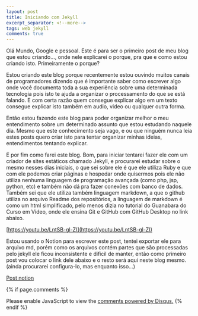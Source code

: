 ```yaml
---
layout: post
title: Iniciando com Jekyll
excerpt_separator: <!--more-->
tags: web jekyll
comments: true
---
```


Olá Mundo, Google e pessoal. Este é para ser o primeiro post de meu blog que estou criando...<!--more-->, onde nele explicarei o porque, pra que e como estou criando isto. Primeiramente o porque?  

Estou criando este blog porque recentemente estou ouvindo muitos canais de programadores dizendo que é importante saber como escrever algo onde você documenta toda a sua experiência sobre uma determinada tecnologia pois isto te ajuda a organizar o processamento do que se está falando. E com certa razão quem consegue explicar algo em um texto consegue explicar isto também em audio, video ou qualquer outra forma.  

Então estou fazendo este blog para poder organizar melhor o meu entendimento sobre um determinado assunto que estou estudando naquele dia. Mesmo que este conhecimento seja vago, e ou que ninguém nunca leia estes posts quero criar isto para tentar organizar minhas ideias, entendimentos tentando explicar.  

E por fim como farei este blog. Bom, para iniciar tentarei fazer ele com um criador de sites estáticos chamado Jekyll, e procurarei estudar sobre o mesmo nesses dias iniciais, o que sei sobre ele é que ele utiliza Ruby e que com ele podemos criar páginas e hospedar onde quisermos pois ele não utiliza nenhuma linguagem de programação avançada (como php, jsp, python, etc) e também não dá pra fazer conexões com banco de dados. Também sei que ele utiliza também linguagem markdown, a que o github utiliza no arquivo Readme dos repositórios, a linguagem de markdown é como um html simplificado, pelo menos dizia no tutorial do Guanabara do Curso em Vídeo, onde ele ensina Git e GitHub com GitHub Desktop no link abaixo.  

[https://youtu.be/LntSB-gl-ZI](https://youtu.be/LntSB-gl-ZI)  

Estou usando o Notion para escrever este post, tentei exportar ele para arquivo md, porém como os arquivos contém partes que são processadas pelo jekyll ele ficou inconsistente e dificil de manter, então como primeiro post vou colocar o link dele abaixo e o resto será aqui neste blog mesmo. (ainda procurarei configura-lo, mas enquanto isso...)  

[Post notion](https://www.notion.so/Iniciando-com-Jekyll-48f0e5aefc2e4d309b208f64c3529bdd)  

{% if page.comments %}
<div id="disqus_thread"></div>  
<script>

/**
*  RECOMMENDED CONFIGURATION VARIABLES: EDIT AND UNCOMMENT THE SECTION BELOW TO INSERT DYNAMIC VALUES FROM YOUR PLATFORM OR CMS.
*  LEARN WHY DEFINING THESE VARIABLES IS IMPORTANT: https://disqus.com/admin/universalcode/#configuration-variables*/
/*
var disqus_config = function () {
this.page.url = PAGE_URL;  // Replace PAGE_URL with your page's canonical URL variable
this.page.identifier = PAGE_IDENTIFIER; // Replace PAGE_IDENTIFIER with your page's unique identifier variable
};
*/
(function() { // DON'T EDIT BELOW THIS LINE
var d = document, s = d.createElement('script');
s.src = 'https://rregio-top.disqus.com/embed.js';
s.setAttribute('data-timestamp', +new Date());
(d.head || d.body).appendChild(s);
})();
</script>
<noscript>Please enable JavaScript to view the <a href="https://disqus.com/?ref_noscript">comments powered by Disqus.</a></noscript>
{% endif %}